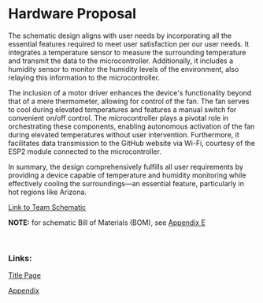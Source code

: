 <!--
Ask team for summaries for this page
-->

# Hardware Proposal

The schematic design aligns with user needs by incorporating all the essential features required to meet user satisfaction per our user needs. It integrates a temperature sensor to measure the surrounding temperature and transmit the data to the microcontroller. Additionally, it includes a humidity sensor to monitor the humidity levels of the environment, also relaying this information to the microcontroller. 

The inclusion of a motor driver enhances the device's functionality beyond that of a mere thermometer, allowing for control of the fan. The fan serves to cool during elevated temperatures and features a manual switch for convenient on/off control. The microcontroller plays a pivotal role in orchestrating these components, enabling autonomous activation of the fan during elevated temperatures without user intervention. Furthermore, it facilitates data transmission to the GitHub website via Wi-Fi, courtesy of the ESP2 module connected to the microcontroller. 

In summary, the design comprehensively fulfills all user requirements by providing a device capable of temperature and humidity monitoring while effectively cooling the surroundings—an essential feature, particularly in hot regions like Arizona.

[Link to Team Schematic](TeamSchematic.pdf)
<!--
<object data="TeamSchematic.pdf" width="647" height="1000" type='application/pdf'>
-->
__NOTE:__ for schematic Bill of Materials (BOM), see [Appendix E](Appendix/AppendixMain.md#bill-of-materials)

<br>

### Links:

[Title Page](index.md)

[Appendix](/Appendix/AppendixMain.md)